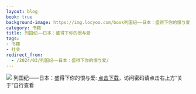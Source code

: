 ```yaml
---
layout: blog
book: true
background-image: https://img.locyoo.com/book列国纪——日本：盛得下你的恨与爱.jpg
category: 书籍
title: 列国纪——日本：盛得下你的恨与爱
tags:
- 书籍
- 社会
redirect_from:
  - /2024/03/列国纪——日本：盛得下你的恨与爱/
---
```

![](https://img.locyoo.com/book列国纪——日本：盛得下你的恨与爱.jpg)
列国纪——日本：盛得下你的恨与爱: <a name = "ref1" href="https://url18.ctfile.com/f/50983618-1051396789-35ff60?p=3619">点击下载</a>，访问密码请点击右上方“关于”自行查看